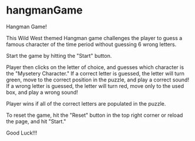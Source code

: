 # hangmanGame
Hangman Game!

This Wild West themed Hangman game challenges the player to guess a famous character of the time period without guessing 6 wrong letters. 

Start the game by hitting the "Start" button.

Player then clicks on the letter of choice, and guesses which character is the "Mysetery Character."
If a correct letter is guessed, the letter will turn green, move to the correct position in the puzzle, and play a correct sound! 
If a wrong letter is guessed, the letter will turn red, move only to the used box, and play a wrong sound!

Player wins if all of the correct letters are populated in the puzzle. 

To reset the game, hit the "Reset" button in the top right corner or reload the page, and hit "Start."


Good Luck!!! 
